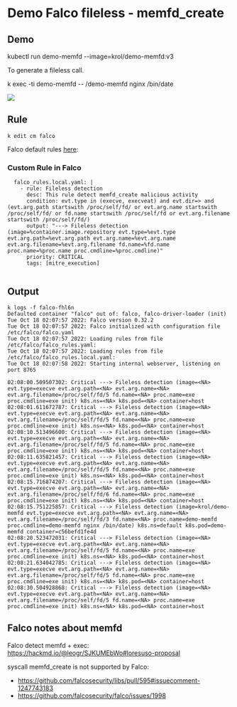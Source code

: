 
# Demo Falco fileless - memfd_create

## Demo

kubectl run demo-memfd --image=krol/demo-memfd:v3

To generate a fileless call.

k exec -ti demo-memfd -- /demo-memfd nginx /bin/date

![](https://i.imgur.com/sDy8Tjy.png)
 
## Rule

`k edit cm falco`

Falco default rules [here](https://github.com/falcosecurity/falco/blob/master/rules/falco_rules.yaml): 

### Custom Rule in Falco

```
  falco_rules.local.yaml: |
    - rule: Fileless detection
      desc: This rule detect memfd_create malicious activity
      condition: evt.type in (execve, execveat) and evt.dir=> and (evt.arg.path startswith /proc/self/fd/ or evt.arg.name startswith /proc/self/fd/ or fd.name startswith /proc/self/fd or evt.arg.filename startswith /proc/self/fd/)
      output: "---> Fileless detection (image=%container.image.repository evt.type=%evt.type evt.arg.path=%evt.arg.path evt.arg.name=%evt.arg.name evt.arg.filename=%evt.arg.filename fd.name=%fd.name proc.name=%proc.name proc.cmdline=%proc.cmdline)"
      priority: CRITICAL
      tags: [mitre_execution]
  
```

## Output


````
k logs -f falco-fhl6n
Defaulted container "falco" out of: falco, falco-driver-loader (init)
Tue Oct 18 02:07:57 2022: Falco version 0.32.2
Tue Oct 18 02:07:57 2022: Falco initialized with configuration file /etc/falco/falco.yaml
Tue Oct 18 02:07:57 2022: Loading rules from file /etc/falco/falco_rules.yaml:
Tue Oct 18 02:07:57 2022: Loading rules from file /etc/falco/falco_rules.local.yaml:
Tue Oct 18 02:07:58 2022: Starting internal webserver, listening on port 8765

02:08:00.509507302: Critical ---> Fileless detection (image=<NA> evt.type=execve evt.arg.path=<NA> evt.arg.name=<NA> evt.arg.filename=/proc/self/fd/5 fd.name=<NA> proc.name=exe proc.cmdline=exe init) k8s.ns=<NA> k8s.pod=<NA> container=host
02:08:01.611672787: Critical ---> Fileless detection (image=<NA> evt.type=execve evt.arg.path=<NA> evt.arg.name=<NA> evt.arg.filename=/proc/self/fd/5 fd.name=<NA> proc.name=exe proc.cmdline=exe init) k8s.ns=<NA> k8s.pod=<NA> container=host
02:08:10.513496600: Critical ---> Fileless detection (image=<NA> evt.type=execve evt.arg.path=<NA> evt.arg.name=<NA> evt.arg.filename=/proc/self/fd/5 fd.name=<NA> proc.name=exe proc.cmdline=exe init) k8s.ns=<NA> k8s.pod=<NA> container=host
02:08:11.635821457: Critical ---> Fileless detection (image=<NA> evt.type=execve evt.arg.path=<NA> evt.arg.name=<NA> evt.arg.filename=/proc/self/fd/5 fd.name=<NA> proc.name=exe proc.cmdline=exe init) k8s.ns=<NA> k8s.pod=<NA> container=host
02:08:15.716874207: Critical ---> Fileless detection (image=<NA> evt.type=execve evt.arg.path=<NA> evt.arg.name=<NA> evt.arg.filename=/proc/self/fd/6 fd.name=<NA> proc.name=exe proc.cmdline=exe init) k8s.ns=<NA> k8s.pod=<NA> container=host
02:08:15.751225857: Critical ---> Fileless detection (image=krol/demo-memfd evt.type=execve evt.arg.path=<NA> evt.arg.name=<NA> evt.arg.filename=/proc/self/fd/3 fd.name=<NA> proc.name=demo-memfd proc.cmdline=demo-memfd nginx /bin/date) k8s.ns=default k8s.pod=demo-memfd container=c56befd1fe4d
02:08:20.523472031: Critical ---> Fileless detection (image=<NA> evt.type=execve evt.arg.path=<NA> evt.arg.name=<NA> evt.arg.filename=/proc/self/fd/5 fd.name=<NA> proc.name=exe proc.cmdline=exe init) k8s.ns=<NA> k8s.pod=<NA> container=host
02:08:21.634042785: Critical ---> Fileless detection (image=<NA> evt.type=execve evt.arg.path=<NA> evt.arg.name=<NA> evt.arg.filename=/proc/self/fd/5 fd.name=<NA> proc.name=exe proc.cmdline=exe init) k8s.ns=<NA> k8s.pod=<NA> container=host
02:08:30.504928868: Critical ---> Fileless detection (image=<NA> evt.type=execve evt.arg.path=<NA> evt.arg.name=<NA> evt.arg.filename=/proc/self/fd/5 fd.name=<NA> proc.name=exe proc.cmdline=exe init) k8s.ns=<NA> k8s.pod=<NA> container=host
````
## Falco notes about memfd

Falco detect memfd + exec: https://hackmd.io/@leogr/SJKUMEbWo#loresuso-proposal

syscall memfd_create is not supported by Falco: 

- https://github.com/falcosecurity/libs/pull/595#issuecomment-1247743183
- https://github.com/falcosecurity/falco/issues/1998
